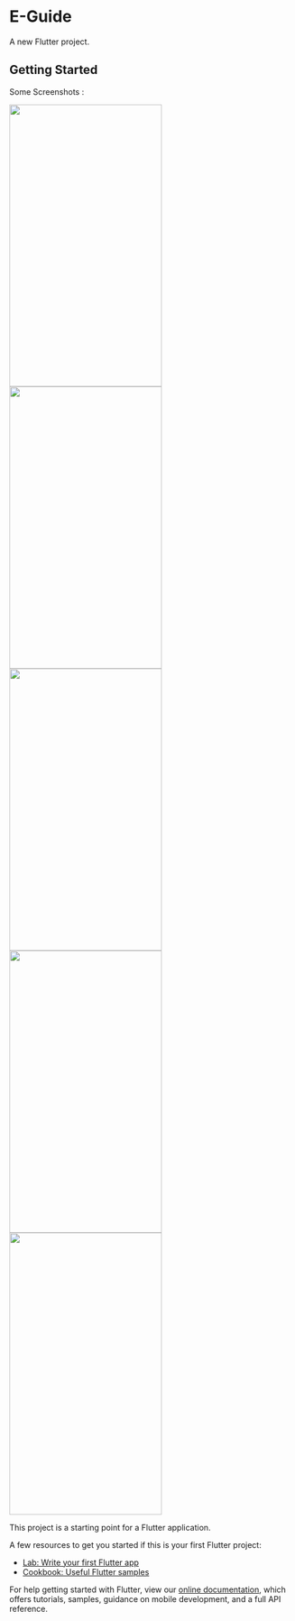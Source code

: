 # E-Guide

A new Flutter project.

## Getting Started

Some Screenshots :

<img src="https://user-images.githubusercontent.com/48326144/141974437-f1cabea8-597e-4a04-89e2-df32c3febac3.jpg" width="270" height="500"><img src="https://user-images.githubusercontent.com/48326144/141974402-e701f3fb-6a5e-4524-86f3-50b278217638.jpg" width="270" height="500"> <img src="https://user-images.githubusercontent.com/48326144/141974425-8874fce0-6911-4b69-a039-98202f4a3bfc.jpg" width="270" height="500">
<img src="https://user-images.githubusercontent.com/48326144/141974427-bc0a95e4-faa9-4f6d-9497-e6ff64b1a622.jpg" width="270" height="500">
<img src="https://user-images.githubusercontent.com/48326144/141974431-52d0b87a-1dfa-4f26-9108-8c48322ec029.jpg" width="270" height="500">



This project is a starting point for a Flutter application.

A few resources to get you started if this is your first Flutter project:

- [Lab: Write your first Flutter app](https://flutter.dev/docs/get-started/codelab)
- [Cookbook: Useful Flutter samples](https://flutter.dev/docs/cookbook)

For help getting started with Flutter, view our 
[online documentation](https://flutter.dev/docs), which offers tutorials, 
samples, guidance on mobile development, and a full API reference.
